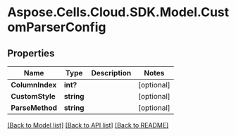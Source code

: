 # Aspose.Cells.Cloud.SDK.Model.CustomParserConfig
## Properties

Name | Type | Description | Notes
------------ | ------------- | ------------- | -------------
**ColumnIndex** | **int?** |  | [optional] 
**CustomStyle** | **string** |  | [optional] 
**ParseMethod** | **string** |  | [optional] 

[[Back to Model list]](../README.md#documentation-for-models) [[Back to API list]](../README.md#documentation-for-api-endpoints) [[Back to README]](../README.md)

